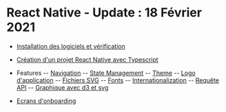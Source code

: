 # React Native - Update : 18 Février 2021

- [Installation des logiciels et vérification](react-native-installation.md)
- [Création d'un projet React Native avec Typescript](creation-project-react-native.md)
- Features
-- [Navigation](navigation.md)
-- [State Management](state-management.md)
-- [Theme]()
-- [Logo d'application]()
-- [Fichiers SVG]()
-- [Fonts]()
-- [Internationalization](internationalization.md)
-- [Requête API](api.md)
-- [Graphique avec d3 et svg](graph-d3-svg.md)

- [Ecrans d'onboarding](onboarding.md)
